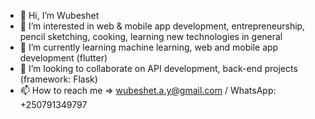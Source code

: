 - 👋 Hi, I’m Wubeshet
- 👀 I’m interested in web & mobile app development, entrepreneurship, pencil sketching, cooking, learning new technologies in general
- 🌱 I’m currently learning machine learning, web and mobile app development (flutter)
- 💞️ I’m looking to collaborate on API development, back-end projects (framework: Flask)
- 📫 How to reach me => wubeshet.a.y@gmail.com / WhatsApp: +250791349797

<!---
wubeshetA/wubeshetA is a ✨ special ✨ repository because its `README.md` (this file) appears on your GitHub profile.
You can click the Preview link to take a look at your changes.
--->
